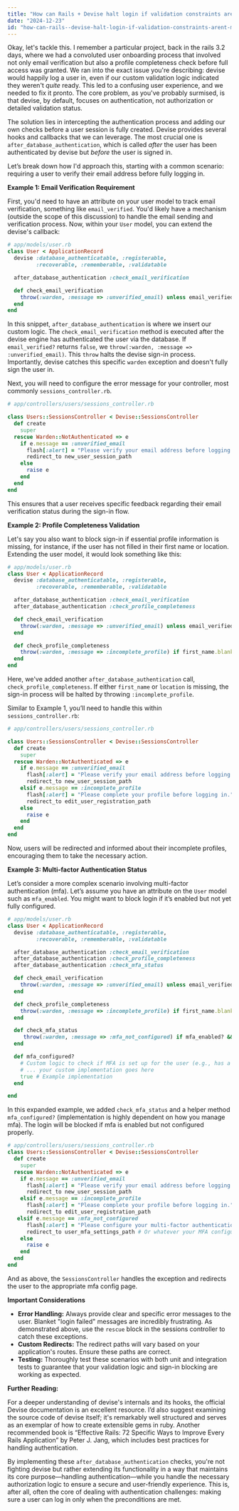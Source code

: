 ```yaml
---
title: "How can Rails + Devise halt login if validation constraints aren't met?"
date: "2024-12-23"
id: "how-can-rails--devise-halt-login-if-validation-constraints-arent-met"
---
```


Okay, let's tackle this. I remember a particular project, back in the rails 3.2 days, where we had a convoluted user onboarding process that involved not only email verification but also a profile completeness check before full access was granted. We ran into the exact issue you're describing: devise would happily log a user in, even if our custom validation logic indicated they weren't *quite* ready. This led to a confusing user experience, and we needed to fix it pronto. The core problem, as you've probably surmised, is that devise, by default, focuses on authentication, not authorization or detailed validation status.

The solution lies in intercepting the authentication process and adding our own checks before a user session is fully created. Devise provides several hooks and callbacks that we can leverage. The most crucial one is `after_database_authentication`, which is called *after* the user has been authenticated by devise but *before* the user is signed in.

Let’s break down how I'd approach this, starting with a common scenario: requiring a user to verify their email address before fully logging in.

**Example 1: Email Verification Requirement**

First, you'd need to have an attribute on your user model to track email verification, something like `email_verified`. You'd likely have a mechanism (outside the scope of this discussion) to handle the email sending and verification process. Now, within your `User` model, you can extend the devise's callback:

```ruby
# app/models/user.rb
class User < ApplicationRecord
  devise :database_authenticatable, :registerable,
         :recoverable, :rememberable, :validatable

  after_database_authentication :check_email_verification

  def check_email_verification
    throw(:warden, :message => :unverified_email) unless email_verified?
  end
end
```

In this snippet, `after_database_authentication` is where we insert our custom logic. The `check_email_verification` method is executed after the devise engine has authenticated the user via the database. If `email_verified?` returns `false`, we `throw(:warden, :message => :unverified_email)`. This `throw` halts the devise sign-in process. Importantly, devise catches this specific `warden` exception and doesn't fully sign the user in.

Next, you will need to configure the error message for your controller, most commonly `sessions_controller.rb`.

```ruby
# app/controllers/users/sessions_controller.rb

class Users::SessionsController < Devise::SessionsController
  def create
    super
  rescue Warden::NotAuthenticated => e
    if e.message == :unverified_email
      flash[:alert] = "Please verify your email address before logging in."
      redirect_to new_user_session_path
    else
      raise e
    end
  end
end
```

This ensures that a user receives specific feedback regarding their email verification status during the sign-in flow.

**Example 2: Profile Completeness Validation**

Let's say you also want to block sign-in if essential profile information is missing, for instance, if the user has not filled in their first name or location. Extending the user model, it would look something like this:

```ruby
# app/models/user.rb
class User < ApplicationRecord
  devise :database_authenticatable, :registerable,
         :recoverable, :rememberable, :validatable

  after_database_authentication :check_email_verification
  after_database_authentication :check_profile_completeness

  def check_email_verification
    throw(:warden, :message => :unverified_email) unless email_verified?
  end

  def check_profile_completeness
    throw(:warden, :message => :incomplete_profile) if first_name.blank? || location.blank?
  end
end
```

Here, we've added another `after_database_authentication` call, `check_profile_completeness`. If either `first_name` or `location` is missing, the sign-in process will be halted by throwing `:incomplete_profile`.

Similar to Example 1, you’ll need to handle this within `sessions_controller.rb`:

```ruby
# app/controllers/users/sessions_controller.rb

class Users::SessionsController < Devise::SessionsController
  def create
    super
  rescue Warden::NotAuthenticated => e
    if e.message == :unverified_email
      flash[:alert] = "Please verify your email address before logging in."
      redirect_to new_user_session_path
    elsif e.message == :incomplete_profile
      flash[:alert] = "Please complete your profile before logging in."
      redirect_to edit_user_registration_path
    else
      raise e
    end
  end
end
```

Now, users will be redirected and informed about their incomplete profiles, encouraging them to take the necessary action.

**Example 3: Multi-factor Authentication Status**

Let’s consider a more complex scenario involving multi-factor authentication (mfa). Let’s assume you have an attribute on the `User` model such as `mfa_enabled`. You might want to block login if it’s enabled but not yet fully configured.

```ruby
# app/models/user.rb
class User < ApplicationRecord
  devise :database_authenticatable, :registerable,
         :recoverable, :rememberable, :validatable

  after_database_authentication :check_email_verification
  after_database_authentication :check_profile_completeness
  after_database_authentication :check_mfa_status

  def check_email_verification
    throw(:warden, :message => :unverified_email) unless email_verified?
  end

  def check_profile_completeness
    throw(:warden, :message => :incomplete_profile) if first_name.blank? || location.blank?
  end

  def check_mfa_status
     throw(:warden, :message => :mfa_not_configured) if mfa_enabled? && !mfa_configured?
  end

  def mfa_configured?
    # Custom logic to check if MFA is set up for the user (e.g., has a valid backup code or authenticator app configured)
    # ... your custom implementation goes here
    true # Example implementation
  end

end
```

In this expanded example, we added `check_mfa_status` and a helper method `mfa_configured?` (implementation is highly dependent on how you manage mfa). The login will be blocked if mfa is enabled but not configured properly.

```ruby
# app/controllers/users/sessions_controller.rb
class Users::SessionsController < Devise::SessionsController
  def create
    super
  rescue Warden::NotAuthenticated => e
    if e.message == :unverified_email
      flash[:alert] = "Please verify your email address before logging in."
      redirect_to new_user_session_path
    elsif e.message == :incomplete_profile
      flash[:alert] = "Please complete your profile before logging in."
      redirect_to edit_user_registration_path
   elsif e.message == :mfa_not_configured
      flash[:alert] = "Please configure your multi-factor authentication settings."
      redirect_to user_mfa_settings_path # Or whatever your MFA configuration page is
    else
      raise e
    end
  end
end

```
And as above, the `SessionsController` handles the exception and redirects the user to the appropriate mfa config page.

**Important Considerations**

*   **Error Handling:** Always provide clear and specific error messages to the user. Blanket "login failed" messages are incredibly frustrating. As demonstrated above, use the `rescue` block in the sessions controller to catch these exceptions.
*   **Custom Redirects:** The redirect paths will vary based on your application's routes. Ensure these paths are correct.
*   **Testing:** Thoroughly test these scenarios with both unit and integration tests to guarantee that your validation logic and sign-in blocking are working as expected.

**Further Reading:**

For a deeper understanding of devise's internals and its hooks, the official Devise documentation is an excellent resource. I’d also suggest examining the source code of devise itself; it's remarkably well structured and serves as an exemplar of how to create extensible gems in ruby. Another recommended book is “Effective Rails: 72 Specific Ways to Improve Every Rails Application” by Peter J. Jang, which includes best practices for handling authentication.

By implementing these `after_database_authentication` checks, you're not fighting devise but rather extending its functionality in a way that maintains its core purpose—handling authentication—while you handle the necessary authorization logic to ensure a secure and user-friendly experience. This is, after all, often the core of dealing with authentication challenges: making sure a user can log in only when the preconditions are met.
